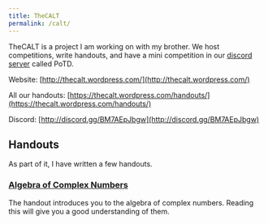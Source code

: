 ```yaml
---
title: TheCALT
permalink: /calt/
---
```


TheCALT is a project I am working on with my brother. We host competitions, write handouts, and have a mini competition in our [discord server](http://discord.gg/BM7AEpJbgw) called PoTD.

Website: [http://thecalt.wordpress.com/](http://thecalt.wordpress.com/)


All our handouts: [https://thecalt.wordpress.com/handouts/](https://thecalt.wordpress.com/handouts/)


Discord: [http://discord.gg/BM7AEpJbgw](http://discord.gg/BM7AEpJbgw)

## Handouts

As part of it, I have written a few handouts.

### [Algebra of Complex Numbers](https://bobthegod78.github.io/complex-numbers-part-1.pdf)


The handout introduces you to the algebra of complex numbers. Reading this will give you a good understanding of them.
